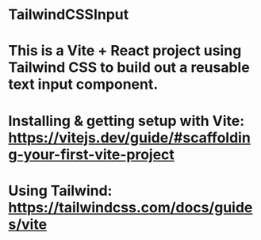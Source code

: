 # TailwindCSSInput
# This is a Vite + React project using Tailwind CSS to build out a reusable text input component.
# 
# Installing & getting setup with Vite: https://vitejs.dev/guide/#scaffolding-your-first-vite-project
# Using Tailwind: https://tailwindcss.com/docs/guides/vite
